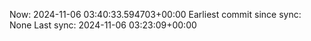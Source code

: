 Now: 2024-11-06 03:40:33.594703+00:00 Earliest commit since sync: None Last sync: 2024-11-06 03:23:09+00:00

